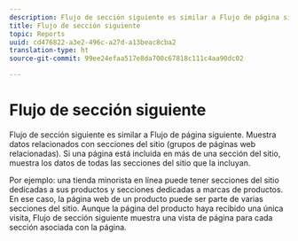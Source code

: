 ```yaml
---
description: Flujo de sección siguiente es similar a Flujo de página siguiente. Muestra datos relacionados con secciones del sitio (grupos de páginas web relacionadas). Si una página está incluida en más de una sección del sitio, muestra los datos de todas las secciones del sitio que la incluyan.
title: Flujo de sección siguiente
topic: Reports
uuid: cd476822-a3e2-496c-a27d-a13beac8cba2
translation-type: ht
source-git-commit: 99ee24efaa517e8da700c67818c111c4aa90dc02

---
```



# Flujo de sección siguiente

Flujo de sección siguiente es similar a Flujo de página siguiente. Muestra datos relacionados con secciones del sitio (grupos de páginas web relacionadas). Si una página está incluida en más de una sección del sitio, muestra los datos de todas las secciones del sitio que la incluyan.

Por ejemplo: una tienda minorista en línea puede tener secciones del sitio dedicadas a sus productos y secciones dedicadas a marcas de productos. En ese caso, la página web de un producto puede ser parte de varias secciones del sitio. Aunque la página del producto haya recibido una única visita, Flujo de sección siguiente muestra una vista de página para cada sección asociada con la página.
